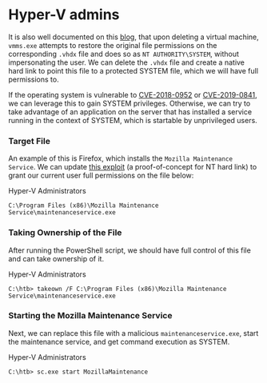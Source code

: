 # Hyper-V admins

It is also well documented on this [blog](https://decoder.cloud/2020/01/20/from-hyper-v-admin-to-system/), that upon deleting a virtual machine, `vmms.exe` attempts to restore the original file permissions on the corresponding `.vhdx` file and does so as `NT AUTHORITY\SYSTEM`, without impersonating the user. We can delete the `.vhdx` file and create a native hard link to point this file to a protected SYSTEM file, which we will have full permissions to.

If the operating system is vulnerable to [CVE-2018-0952](https://www.tenable.com/cve/CVE-2018-0952) or [CVE-2019-0841](https://www.tenable.com/cve/CVE-2019-0841),
 we can leverage this to gain SYSTEM privileges. Otherwise, we can try 
to take advantage of an application on the server that has installed a 
service running in the context of SYSTEM, which is startable by 
unprivileged users.

### Target File

An example of this is Firefox, which installs the `Mozilla Maintenance Service`. We can update [this exploit](https://raw.githubusercontent.com/decoder-it/Hyper-V-admin-EOP/master/hyperv-eop.ps1) (a proof-of-concept for NT hard link) to grant our current user full permissions on the file below:

Hyper-V Administrators

```
C:\Program Files (x86)\Mozilla Maintenance Service\maintenanceservice.exe

```

### Taking Ownership of the File

After running the PowerShell script, we should have full control of this file and can take ownership of it.

Hyper-V Administrators

```
C:\htb> takeown /F C:\Program Files (x86)\Mozilla Maintenance Service\maintenanceservice.exe

```

### Starting the Mozilla Maintenance Service

Next, we can replace this file with a malicious `maintenanceservice.exe`, start the maintenance service, and get command execution as SYSTEM.

Hyper-V Administrators

```
C:\htb> sc.exe start MozillaMaintenance

```